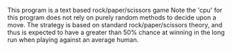 This program is a text based rock/paper/scissors game
Note the 'cpu' for this program does not rely on purely random
methods to decide upon a move. The strategy is based on standard
rock/paper/scissors theory, and thus is expected to have a greater
than 50% chance at winning in the long run when playing against an
average human.

